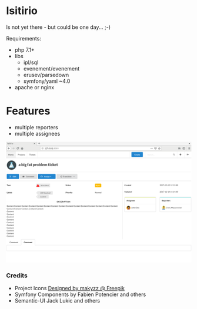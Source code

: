 # Isitirio

Is not yet there - but could be one day... ;-)

Requirements:
 * php 7.1+
 * libs
   * ipl/sql
   * evenement/evenement
   * erusev/parsedown
   * symfony/yaml ~4.0
 * apache or nginx

# Features
 * multiple reporters
 * multiple assignees

![alt text](screenshot.png)
 
### Credits

 * Project Icons [Designed by makyzz @ Freepik](https://www.freepik.com/free-vector/set-of-web-and-technology-development-icons_1063690.htm)
 * Symfony Components by Fabien Potencier and others
 * Semantic-UI Jack Lukic and others
